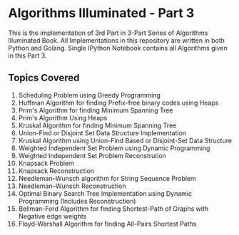 # Algorithms Illuminated - Part 3
 This is the implementation of 3rd Part in 3-Part Series of Algorithms Illuminated Book. All Implementations in this repository are written in both Python and Golang. Single IPython Notebook contains all Algorithms given in this Part 3.
## Topics Covered
1. Scheduling Problem using Greedy Programming
2. Huffman Algorithm for finding Prefix-free binary codes using Heaps
3. Prim's Algorithm for finding Minimum Spanning Tree
4. Prim's Algorithm Using Heaps
5. Kruskal Algorithm for finding Minimum Spanning Tree
6. Union-Find or Disjoint Set Data Structure Implementation
7. Kruskal Algorithm using Union-Find Based or Disjoint-Set Data Structure
8. Weighted Independent Set Problem using Dynamic Programming
9. Weighted Independent Set Problem Reconstrution
10. Knapsack Problem
11. Knapsack Reconstruction
12. Needleman–Wunsch algorithm for String Sequence Problem
13. Needleman–Wunsch Reconstruction
14. Optimal Binary Search Tree Implementation using Dynamic Programming (Includes Reconstruction)
15. Bellman-Ford Algorithm for finding Shortest-Path of Graphs with Negative edge weights
16. Floyd-Warshall Algorithm for finding All-Pairs Shortest Paths
